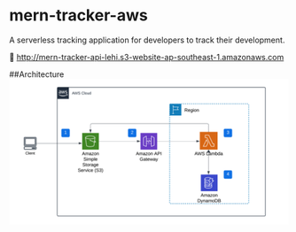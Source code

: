 # mern-tracker-aws

A serverless tracking application for developers to track their development.

🔗 http://mern-tracker-api-lehi.s3-website-ap-southeast-1.amazonaws.com

##Architecture
![alt text](mern-tracker-architecture.png)
